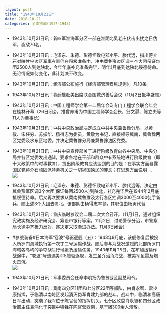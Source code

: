 ```yaml
---
layout: post
title: "1943年10月21日"
date: 2018-10-21
categories: 全面抗战(1937-1945)
---
```


<meta name="referrer" content="no-referrer" />

- 1943年10月21日讯：新四军淮海军分区一部在淮阴北吴老庄伏击出扰之日伪军，毙敌70名。 

- 1943年10月21日讯：毛泽东、朱德、彭德怀致电邓小平、滕代远，指出蒋介石对陕甘宁边区军事布置仍在积极准备中，决由冀鲁豫边区调三个大团保证每团2500人到达陕北，今年年底补充准备完毕，明年2月底到达陕北绥德待命。无论情况如何变化，此计划决不改变。 

- 1943年10月21日讯：经济部公布施行《经济部管理煤焦规则》，凡10条。 

- 1943年10月21日讯：蒋廷黻赴美出席联合国救济善后会议（11月2日抵华盛顿） 

- 1943年10月21日讯：中国工程师学会第十二届年会及专门工程学会联合年会在桂林开幕（26日闭会。推曾养甫为中国工程师学会会长，翁文灏、陈立夫等11人为董事长） 

- 1943年10月21日讯：中共中央政治局决定成立中共中央冀鲁豫分局，以黄敬、宋任穷、苏振华、杨得志为委员，黄敬为书记，直接领导冀南，冀鲁豫两区党委及水东区地委。并决定冀鲁豫分局兼冀鲁豫边区党委。 

- 1943年10月21日讯：中共中央宣传部关于进行阶级教育向各中央局、中央分局并各区党委发出通知，要求各地在干部和群众中有系统地进行阶级教育（即十大政策中的时事教育），提出阶级教育应该达到的目的是：在事实方面暴露国民党蒋介石顽固派特务机关之一切祸国殃民的罪恶；在思想方面说明 ... <br/><img src="https://wx3.sinaimg.cn/large/aca367d8ly1fwfrcrgjkdj20c80cwt8v.jpg" />

- 1943年10月21日讯：毛泽东、朱德、彭德怀致电邓小平、滕代远等，决定由冀鲁豫军区调3个大团(保证每团2500人)到陕北，补充完毕后在1944年2月底抵绥德待命。后又再次要求从冀南冀鲁豫及太行各区抽调3000至4000徒手新兵，随上述3个大团去陕北。该部队由杨得志率领，其职位由杨勇代替 

- 1943年10月21日讯：重庆临时参议会二届二次大会召开。（11月1日，通过组织宪政实施及经济研究会、筹设市银行等案。11月2日，讨论警保分治，市警察局长徐中齐极力反对，遂决定采取渐进办法。11月3日闭会） 

- #参战装备#日本海军“卷波”号驱逐舰（五）：1943年9月底，该舰修复后被投入所罗门海域执行第一次丁二号运输作战，随后参与为战况激烈的北部所罗门海域各岛屿的争夺战进行增援及运输任务。1943年11月25日，在布加运输作战途中，“卷波”号遭遇美军5艘驱逐舰，发生圣乔治角海战，被美军鱼雷及炮火击沉。 <br/><img src="https://wx4.sinaimg.cn/large/aca367d8ly1fwfm5qgvxsj20j6073aar.jpg" />

- 1943年10月21日讯：军事委员会任命李明扬为鲁苏战区副总司令。 

- 1943年10月21日讯：冀南四分区11团和七分区22团等部队，由肖永智、雷少康指挥，于临清以南地区发起消灭伪军肖建九部的战斗。战斗中，临清和高唐日军出动，突袭了我军位于陈官营的指挥机关。七分区政委肖永智和四分区政治部主任袁鸿化于突围中牺牲在陈官营西南，基干团300余人溃散。 


